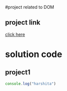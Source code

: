 #project related to DOM

## project link
[click here](https://stackblitz.com/edit/js-yn1een?file=index.js)

# solution code 

## project1
```javascript
console.log("harshita")
```
